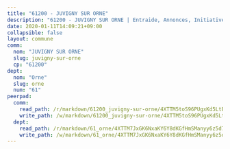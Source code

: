 ```yaml
---
title: "61200 - JUVIGNY SUR ORNE"
description: "61200 - JUVIGNY SUR ORNE | Entraide, Annonces, Initiatives"
date: 2020-01-11T14:09:21+09:00
collapsible: false
layout: commune
comm:
  nom: "JUVIGNY SUR ORNE"
  slug: juvigny-sur-orne
  cp: "61200"
dept:
  nom: "Orne"
  slug: orne
  num: "61"
peerpad:
  comm:
    read_path: /r/markdown/61200_juvigny-sur-orne/4XTTM5toS96PUgxKd5LtBqj4MrS7rKnCQMRQm67wyW4SqRqy2
    write_path: /w/markdown/61200_juvigny-sur-orne/4XTTM5toS96PUgxKd5LtBqj4MrS7rKnCQMRQm67wyW4SqRqy2-K3TgU7pU9jRuBYDDrtkJsXypQCcGuz3VmKa5huhLjiSkHWBiANE1qXSFrFLUTq184zxJ7xuiCqXWkeWS64rvms7SrothfDPAGpBRxYGd6uWDrYLaAAZz5X9rorEL166KnwmUQDxc
  dept:
    read_path: /r/markdown/61_orne/4XTTM7JxGK6NxaKY6Y8dKGfHmSManyy6z5d78TaTcUn3zJjy6
    write_path: /w/markdown/61_orne/4XTTM7JxGK6NxaKY6Y8dKGfHmSManyy6z5d78TaTcUn3zJjy6-K3TgUN9f9h2Fmk7w15QXNPtmJYWWDYEB4sLb6BW46ErzRh2NG4TmnnXd3GJfJ3dVSNBE8WudjKbLAy4CD2mQTtYeoUAUzvKztzGsCxcQ4ezpe7WGMgkNubsBkL3vV47Zushr5DqN
---
```


